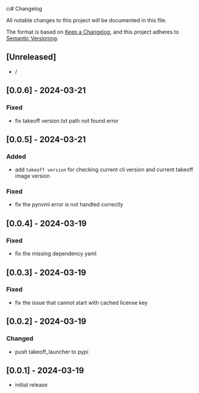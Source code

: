 ci# Changelog

All notable changes to this project will be documented in this file.

The format is based on [Keep a Changelog],
and this project adheres to [Semantic Versioning].

## [Unreleased]

- /

## [0.0.6] - 2024-03-21

### Fixed

- fix takeoff version.txt path not found error 


## [0.0.5] - 2024-03-21

### Added

- add `takeoff version` for checking current cli version and current takeoff image version 

### Fixed

- fix the pynvml error is not handled correctly 

## [0.0.4] - 2024-03-19

### Fixed

- fix the missing dependency yaml 

## [0.0.3] - 2024-03-19

### Fixed

- fix the issue that cannot start with cached license key  

## [0.0.2] - 2024-03-19

### Changed

- push takeoff_launcher to pypi

## [0.0.1] - 2024-03-19

- initial release

<!-- Links -->
[keep a changelog]: https://keepachangelog.com/en/1.0.0/
[semantic versioning]: https://semver.org/spec/v2.0.0.html

